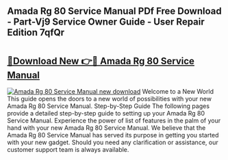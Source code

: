 ## Amada Rg 80 Service Manual PDf Free Download - Part-Vj9 Service Owner Guide - User Repair Edition 7qfQr

# <h2><a href="http://bc64689.oget.top/?id=Amada+Rg+80+Service+Manual">🔗Download New 👉🔴 Amada Rg 80 Service Manual</a></h2>

[![Amada Rg 80 Service Manual new download](https://i.imgur.com/5g1atiW.png)](http://bc64689.oget.top/?id=Amada+Rg+80+Service+Manual)
Welcome to a New World This guide opens the doors to a new world of possibilities with your new Amada Rg 80 Service Manual. Step-by-Step Guide The following pages provide a detailed step-by-step guide to setting up your Amada Rg 80 Service Manual. Experience the power of list of features in the palm of your hand with your new Amada Rg 80 Service Manual. We believe that the Amada Rg 80 Service Manual has served its purpose in getting you started with your new gadget. Should you need any clarification or assistance, our customer support team is always available.

